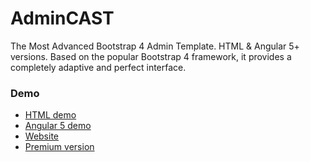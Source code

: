 # AdminCAST

The Most Advanced Bootstrap 4 Admin Template. HTML & Angular 5+ versions. Based on the popular Bootstrap 4 framework, it provides a completely adaptive and perfect interface.

### Demo

* [HTML demo](http://admincast.com/admincast/preview/html/)
* [Angular 5 demo](http://admincast.com/admincast/preview/angular/index)
* [Website](http://admincast.com)
* [Premium version](http://themeforest.net/item/adminca-responsive-bootstrap-4-3-angular-4-admin-dashboard-template/20912589)



